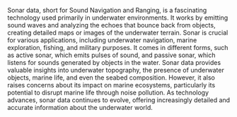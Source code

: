 Sonar data, short for Sound Navigation and Ranging, is a fascinating technology used primarily in underwater environments. It works by emitting sound waves and analyzing the echoes that bounce back from objects, creating detailed maps or images of the underwater terrain. Sonar is crucial for various applications, including underwater navigation, marine exploration, fishing, and military purposes. It comes in different forms, such as active sonar, which emits pulses of sound, and passive sonar, which listens for sounds generated by objects in the water. Sonar data provides valuable insights into underwater topography, the presence of underwater objects, marine life, and even the seabed composition. However, it also raises concerns about its impact on marine ecosystems, particularly its potential to disrupt marine life through noise pollution. As technology advances, sonar data continues to evolve, offering increasingly detailed and accurate information about the underwater world.